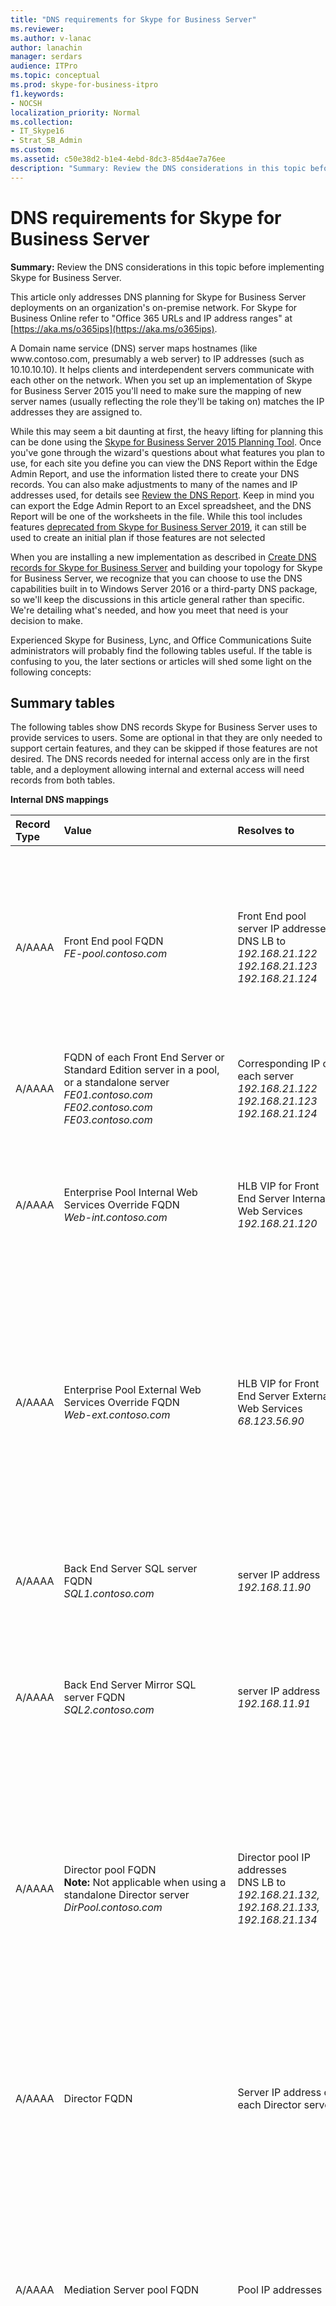 ```yaml
---
title: "DNS requirements for Skype for Business Server"
ms.reviewer: 
ms.author: v-lanac
author: lanachin
manager: serdars
audience: ITPro
ms.topic: conceptual
ms.prod: skype-for-business-itpro
f1.keywords:
- NOCSH
localization_priority: Normal
ms.collection:
- IT_Skype16
- Strat_SB_Admin
ms.custom:
ms.assetid: c50e38d2-b1e4-4ebd-8dc3-85d4ae7a76ee
description: "Summary: Review the DNS considerations in this topic before implementing Skype for Business Server."
---
```


# DNS requirements for Skype for Business Server

**Summary:** Review the DNS considerations in this topic before implementing Skype for Business Server.

This article only addresses DNS planning for Skype for Business Server deployments on an organization's on-premise network. For Skype for Business Online refer to "Office 365 URLs and IP address ranges" at [https://aka.ms/o365ips](https://aka.ms/o365ips).

A Domain name service (DNS) server maps hostnames (like www.<span></span>contoso<span></span>.com, presumably a web server) to IP addresses (such as 10.10.10.10). It helps clients and interdependent servers communicate with each other on the network. When you set up an implementation of Skype for Business Server 2015 you'll need to make sure the mapping of new server names (usually reflecting the role they'll be taking on) matches the IP addresses they are assigned to.

While this may seem a bit daunting at first, the heavy lifting for planning this can be done using the [Skype for Business Server 2015 Planning Tool](https://www.microsoft.com/en-us/download/details.aspx?id=50357). Once you've gone through the wizard's questions about what features you plan to use, for each site you define you can view the DNS Report within the Edge Admin Report, and use the information listed there to create your DNS records. You can also make adjustments to many of the names and IP addresses used, for details see [Review the DNS Report](../../management-tools/planning-tool/review-the-administrator-reports.md#DNS_Report). Keep in mind you can export the Edge Admin Report to an Excel spreadsheet, and the DNS Report will be one of the worksheets in the file. While this tool includes features [deprecated from Skype for Business Server 2019](../../../SfBServer2019/deprecated.md), it can still be used to create an initial plan if those features are not selected

When you are installing a new implementation as described in [Create DNS records for Skype for Business Server](../../deploy/install/create-dns-records.md) and building your topology for Skype for Business Server, we recognize that you can choose to use the DNS capabilities built in to Windows Server 2016 or a third-party DNS package, so we'll keep the discussions in this article general rather than specific. We're detailing what's needed, and how you meet that need is your decision to make.

Experienced Skype for Business, Lync, and Office Communications Suite administrators will probably find the following tables useful. If the table is confusing to you, the later sections or articles will shed some light on the following concepts:

## Summary tables
<a name="BK_Summary"> </a>

The following tables show DNS records Skype for Business Server uses to provide services to users. Some are optional in that they are only needed to support certain features, and they can be skipped if those features are not desired. The DNS records needed for internal access only are in the first table, and a deployment allowing internal and external access will need records from both tables.

**Internal DNS mappings**

|Record Type|Value|Resolves to|Purpose|Required|
|:-----|:-----|:-----|:-----|:-----|
|A/AAAA   |Front End pool FQDN  <br/> *FE-pool.<span></span>contoso<span></span>.com*   |Front End pool server IP addresses  <br/>  DNS LB to *192.168.21.122 192.168.21.123 192.168.21.124*   |DNS Load Balancing of Front End Pools. Maps the Front End pool name to a set of IP addresses.  <br/> See [Deploying DNS Load Balancing on Front End Pools and Director Pools](load-balancing.md#BK_FE_Dir)  |Y   |
|A/AAAA   | FQDN of each Front End Server or Standard Edition server in a pool, or a standalone server <br/>  *FE01.<span></span>contoso.<span></span>com FE02.<span></span>contoso<span></span>.com FE03.<span></span>contoso<span></span>.com*   |Corresponding IP of each server  <br/> *192.168.21.122 192.168.21.123 192.168.21.124*   |Maps the server name to its IP address.   |Y   |
|A/AAAA   |Enterprise Pool Internal Web Services Override FQDN  <br/> *Web-int.<span></span>contoso<span></span>.com*   |HLB VIP for Front End Server Internal Web Services  <br/> *192.168.21.120*   |Required to enable client to server web traffic, such as downloading the Skype for Business Web App. Also required for Mobile clients.   |Y   |
|A/AAAA   |Enterprise Pool External Web Services Override FQDN  <br/> *Web-ext.<span></span>contoso<span></span>.com*   |HLB VIP for Front End Server External Web Services  <br/>*68.123.56.90*   |Required to enable client to server web traffic, such as downloading the Skype for Business Web App. Required if mobile clients will resolve DNS internally. Can resolve to DMZ Reverse Proxy IP or Internet IP.   ||
|A/AAAA   | Back End Server SQL server FQDN <br/> *SQL1.<span></span>contoso<span></span>.com*   |server IP address  <br/> *192.168.11.90*   |Maps the server name for a back-end SQL server working with the Front End pool to its IP address   ||
|A/AAAA   |Back End Server Mirror SQL server FQDN  <br/> *SQL2.<span></span>contoso<span></span>.com*   |server IP address  <br/> *192.168.11.91*   |Maps the server name for a back-end SQL mirror server working with the Front End pool to its IP address   ||
|A/AAAA   |Director pool FQDN  <br/>**Note:** Not applicable when using a standalone Director server <br/> *DirPool.<span></span>contoso<span></span>.com*   |Director pool IP addresses  <br/> DNS LB to *192.168.21.132, 192.168.21.133, 192.168.21.134*   |DNS load balancing of Director Pool servers. Maps the pool name for the Director pool to an IP address, see [Deploying DNS Load Balancing on Front End Pools and Director Pools](load-balancing.md#BK_FE_Dir) <br/> A Director can authenticate a user and is optional.   ||
|A/AAAA   |Director FQDN   |Server IP address of each Director server   |Maps the pool name for the Director to an IP address, see [Deploying DNS Load Balancing on Front End Pools and Director Pools](load-balancing.md#BK_FE_Dir)  ||
|A/AAAA   |Mediation Server pool FQDN   |Pool IP addresses   |The Mediation Server role is optional. You can co-locate the services provided by a mediation server to the Front End server or pool. See [Using DNS Load Balancing on Mediation Server Pools](load-balancing.md#BK_Mediation)  ||
|A/AAAA   |Mediation Server FQDN   |Server IP address   |You can co-locate the services provided by a mediation server to the Front End server or pool. See [Using DNS Load Balancing on Mediation Server Pools](load-balancing.md#BK_Mediation)  ||
|A/AAAA   |Persistent Chat Server FQDN   |Persistent Chat Server IP address   |A Persistent Chat server is required for the Persistent Chat feature and is otherwise optional.   ||
|A/AAAA   |lyncdiscoverinternal.*\<sipdomain\>* <br/> lyncdiscoverinternal.*<span></span>contoso<span></span>.com*   |HLB Front End pool VIP or Director IP  <br/>  192.168.21.121  |Internal AutoDiscover Service1, required for Mobility support. If internal DNS is used to resolve for mobile devices, it should point to the external IP, or DMZ VIP.  <br/> For Web services we require HLB on the Front End pool as HTTPS can't leverage DNS. For Front End pool or Director pool this should resolves to an HLB VIP, or a regular IP for a Standard edition server or a Standalone Director server.   |Y   |
|CNAME   |lyncdiscoverinternal.*\<sipdomain\>* <br/> lyncdiscoverinternal. *<span></span>contoso<span></span>.com*   |HLB FE Pool FQDN or Director FQDN  <br/> Web-int.<span></span>contoso<span></span>.com   |Internal AutoDiscover Service1 <br/> You can implement this as a CNAME instead of an A record if desired.   ||
|A/AAAA   |sip.*\<sipdomain\>* <br/> sip.*<span></span>contoso<span></span>.com*  |Front End pool server IP addresses (or to a each Director IP address)  <br/>  DNS LB to *192.168.21.122 192.168.21.123 192.168.21.124*   |Required for automatic configuration, see [Walkthrough of Skype for Business clients locating services](../../plan-your-deployment/edge-server-deployments/advanced-edge-server-dns.md#WalkthroughOfSkype) <br/> A record or records pointing to the Front End pool servers or Director servers on the internal network, or the Access Edge service when the client is external   |&#x2777;  |
|A/AAAA   |ucupdates-r2.*\<sipdomain\>* <br/> ucupdates-r2.*<span></span>contoso<span></span>.com*  |HLB FE Pool VIP Or Director Pool HLB VIP , or SE/Director Server IP  <br/>  192.168.21.121  |Deploying this record is optional &#x2778;  ||
|SRV   |\_sipinternaltls.\_tcp.*\<sipdomain\>* <br/>Port 5061 <br/>\_sipinternaltls.\_tcp.*<span></span>contoso<span></span>.com* <br/>Port 5061  |Front End pool FQDN  <br/>*FE-Pool.<span></span>contoso<span></span>.com*  |Enables Internal user automatic sign-in 1 to the Front End server/pool or SE server/pool that authenticates and redirects client requests for sign-in.  |&#x2777; |
|A/AAAA |sipinternal.*\<sipdomain\>* <br/>sipinternal.<span></span>*contoso<span></span>.com*  |Front End pool FQDN  <br/>_FE-Pool.<span></span>contoso<span></span>.com_  |Internal user access &#x2776;  |&#x2777;  |
|SRV   | \_ntp.\_udp.*\<sipdomain\>* <br/> \_ntp.\_udp.<span></span>*contoso<span></span>.com*  |TimeServer FQDN  <br/> north-america.pool.ntp.org   |NTP source required for Lync Phone Edition devices   |This is required to support desktop handsets.   |
|SRV   |\_sipfederationtls.\_tcp.*\<sipdomain\>* <br/>\_sipfederationtls.\_tcp.<span></span>*contoso<span></span>.com*  | Access Edge service FQDN <br/> EdgePool-int.<span></span>*contoso<span></span>.com*  |Create one SRV record for each SIP domain that has IOS or Windows phone Mobile clients.   |For Mobile client support   |
|A/AAAA   |admin URL  <br/>*Web-int.<span></span>contoso<span></span>.com*  |HLB FE Pool VIP  <br/> 192.168.21.121   |Skype for Business Server Control Panel, see [Simple URLs](dns.md#BK_Simple)  ||
|A/AAAA   |meet URL  <br/>*Web-int.<span></span>contoso<span></span>.com*  |HLB FE Pool VIP  <br/> 192.168.21.121   |Online meetings, see [Simple URLs](dns.md#BK_Simple)  ||
|A/AAAA   |dial-in URL  <br/>*Web-int.<span></span>contoso<span></span>.com*  |HLB FE Pool VIP  <br/> 192.168.21.121   |Dial-in conferencing, see [Simple URLs](dns.md#BK_Simple)  ||
|A/AAAA   |internal Web Services FQDN  <br/>*Web-int.<span></span>contoso<span></span>.com*  |HLB FE Pool VIP  <br/> 192.168.21.121   |Skype for Business Web Service used by Skype for Business Web App   ||
|A/AAAA   |Office Web Apps Server pool FQDN  <br/> OWA.<span></span>contoso<span></span>.com   | Office Web Apps Server pool VIP address <br/> 192.168.1.5   |Defines the Office Web Apps Server pool FQDN   ||
|A/AAAA   | Internal Web FQDN <br/> Web-int.<span></span>contoso<span></span>.com   | Front End pool VIP address <br/> 192.168.21.121   |Defines the Internal Web FQDN used by Skype for Business Web App  <br/> If you are using DNS load balancing on this pool, your Front End pool and internal web farm cannot have the same FQDN.   ||

&#x2776; Used by a client to discover the Front End Server or Front End pool, and be authenticated and signed in as a user. More detail on this is in [Walkthrough of Skype for Business clients locating services](../../plan-your-deployment/edge-server-deployments/advanced-edge-server-dns.md#WalkthroughOfSkype).

&#x2777; This is only required to support legacy clients prior to Lync 2013, and desktop handsets.

&#x2778; In the situation where a Unified Communications device is turned on, but a user has never logged into the device, the A record allows the device to discover the server hosting Device Update Web service and obtain updates. Otherwise, devices obtain the server information though in-band provisioning the first time a user logs in.

The following diagram shows an example that includes both internal and external DNS records, and many of the records shown in the surrounding tables:

**Edge network diagram using Public IPv4 addresses**

![example of DNS network diagram](../../media/2cc9546e-5560-4d95-8fe4-65a792a0e9c3.png)

**Perimeter network DNS mappings (both internal and external interfaces)**

|Record Type|Value|Resolves to|Purpose|Required|
|:--- |:--- |:--- |:--- |:--- |
|A/AAAA   |Internal Edge pool FQDN  <br/>*EdgePool-int.<span></span>contoso<span></span>.com*  |Internal-facing Edge pool IP addresses  <br/> 172.25.33.10, 172.25.33.11   |Consolidated Edge Pool internal interface IP Addresses   |Y   |
|A/AAAA   |Edge Server FQDN  <br/>*Cons-1.<span></span>contoso<span></span>.com*  |Internal-facing server IP for a server in the Edge pool  <br/> 172.25.33.10   |Create a record for each server in the pool with the server FQDN pointing to its internal server node IP in the pool, see [DNS Load Balancing on Edge Server Pools](load-balancing.md#BK_Edge).   |Y   |
|A/AAAA   |Access Edge service Pool FQDN  <br/>*Access1.<span></span>contoso<span></span>.com*  |Access Edge service Pool external IP addresses  <br/> 131.107.16.10, 131.107.16.11   |The Access Edge service provides a single, trusted connection point for both outbound and inbound Session Initiation Protocol (SIP) traffic.   |Y   |
|A/AAAA   |Web Conferencing Edge service Pool FQDN  <br/>*Webcon1.<span></span>contoso<span></span>.com*  |Web Conferencing Edge service external IP addresses  <br/> 131.107.16.90, 131.107.16.91   |The Web Conferencing Edge service enables external users to join meetings that are hosted on your internal Skype for Business Server environment.   |Y   |
|A/AAAA   |*av.\<sip-domain\>* Pool FQDN <br/>*AV1.<span></span>contoso<span></span>.com*  |A/V Edge external IP addresses  <br/> 131.107.16.170, 131.107.16.171   |The A/V Edge service makes audio, video, application sharing and file transfer available to external users.   |Y   |
|CNAME   |sip.*\<sipdomain\>* <br/> sip.*<span></span>contoso<span></span>.com*  |External Access Edge Pool FQDN  <br/>*Access1.<span></span>contoso<span></span>.com*  |Locates the Edge Server pool . See [Walkthrough of Skype for Business clients locating services](../../plan-your-deployment/edge-server-deployments/advanced-edge-server-dns.md#WalkthroughOfSkype)  |Y   |
|SRV   |\_sip.\_tls.*\<sipdomain\>* <br/>\_sip.\_tls.<span></span>*contoso<span></span>.com*  |External Access Edge FQDN  <br/>_Access1.<span></span>contoso<span></span>.com_  |Used for external user access. See [Walkthrough of Skype for Business clients locating services](../../plan-your-deployment/edge-server-deployments/advanced-edge-server-dns.md#WalkthroughOfSkype)  |Y   |
|SRV   |\_sipfederationtls.\_tcp.*\<sipdomain\>* <br/>\_sipfederationtls.\_tcp.<span></span>*contoso<span></span>.com*  |External Access Edge FQDN  <br/>*Access1.<span></span>contoso<span></span>.com*  |Used for Federation and public IM connectivity   |&#x2776;  |
|SRV   |\_xmpp-server.\_tcp.*<sipdomain\>* <br/>\_xmpp-server.\_tcp.*<span></span>contoso<span></span>.com*  |External Access Edge FQDN  <br/>*Access1.<span></span>contoso<span></span>.com*  |The XMPP Proxy service accepts and sends extensible messaging and presence protocol (XMPP) messages to and from configured XMPP Federated partners.   |Y, to deploy Federation, otherwise optional  <br/> Not available in Skype for Business Server 2019.|
|SRV   |\_sipfederationtls.\_tcp.*\<sipdomain\>* <br/>\_sipfederationtls.\_tcp.*<span></span>contoso<span></span>.com*  |External Access Edge FQDN  <br/>*Access1.<span></span>contoso<span></span>.com*  |To support Push Notification Service and Apple Push Notification service, you create one SRV record for each SIP domain. &#x2778;  ||
|A/AAAA   |External Front End pool web services FQDN  <br/>*Web-ext.<span></span>contoso<span></span>.com*  |Reverse proxy public IP address, proxies to the External Web Services VIP for your Front End pool &#x2776; <br/> 131.107.155.1 proxy to 192.168.21.120   |Front End pool external interface used by Skype for Business Web App   |Y   |
|A/AAAA/CNAME   |lyncdiscover.*\<sipdomain\>* <br/> lyncdiscover.*<span></span>contoso<span></span>.com*  |Reverse proxy public IP address, resolves to the External Web Services VIP for your Director pool, if you have one, or for your Front End pool if you do not have a Director &#x2777; <br/> 131.107.155.1 proxy to 192.168.21.120   | External record for client AutoDiscover, also used by Mobility, Skype for Business Web App, and scheduler Web app, resolved by the reverse proxy server <br/> To support Push Notification Service and Apple Push Notification service, you create one SRV record for each SIP domain that has Microsoft Lync Mobile clients. 3  |Y   |
|A/AAAA   |meet.*\<sipdomain\>* <br/> meet.*<span></span>contoso<span></span>.com*  |Reverse proxy public IP address, resolves to the external Web interface for the Front End pool  <br/> 131.107.155.1 proxy to 192.168.21.120   |Proxy to Skype for Business Web Service  <br/> See [Simple URLs](dns.md#BK_Simple)  |Y   |
|A/AAAA   |dial-in.*\<sipdomain\>* <br/> dial-in.*<span></span>contoso<span></span>.com*  |Reverse proxy public IP address, proxies to the external Web interface for the Front End pool  <br/> 131.107.155.1 proxy to 192.168.21.120   |Proxy to Skype for Business Web Service  <br/> See [Simple URLs](dns.md#BK_Simple)  |Y   |
|A/AAAA   |Office Web Apps Server pool FQDN  <br/> OWA.<span></span>contoso<span></span>.com   | Reverse proxy public IP address, proxies to the external Web interface for the Office Web Apps Server <br/> 131.107.155.1 proxy to 192.168.1.5   | Office Web Apps Server pool VIP address <br/> 192.168.1.5   |Defines the Office Web Apps Server pool FQDN   |

&#x2776; Required to deploy Federation, otherwise optional.

&#x2777; Used by a client to discover the front end server or Front End pool, and be authenticated and signed in as a user.

&#x2778; This requirement applies only to clients on Apple or Microsoft based mobile devices. Android and Nokia Symbian devices do not use push notification.

 For more detail on Edge Servers and perimeter networks, see the Edge server [DNS planning](../../plan-your-deployment/edge-server-deployments/edge-environmental-requirements.md#DNSPlan) content.

> [!IMPORTANT]
> Skype for Business Server supports the use of IPv6 addressing. See [Plan for IPv6 in Skype for Business](ipv6.md) for more details.

> [!IMPORTANT]
> For more detail on FQDNs, see [DNS basics](basics.md).

**Split brain DNS**
<a name="BK_split"> </a>

Split brain DNS is a DNS configuration where you have two DNS zones with the same namespace. The first DNS zone handles internal requests, while the second DNS zone handles external requests, as mentioned in these tables. For more about this see [Split-brain DNS](../../plan-your-deployment/edge-server-deployments/advanced-edge-server-dns.md#SplitBrainDNS).

## Hybrid considerations
<a name="BK_Hybrid"> </a>

If you plan to have some users homed online and some homed on premises, refer to the Hybrid connectivity planning article [Skype for Business server 2019](../../../SfbHybrid/hybrid/plan-hybrid-connectivity.md?toc=/SkypeForBusiness/sfbhybridtoc/toc.json). You will need to configure DNS as normal for Skype for Business Server 2015 and also add additional DNS records.

You should also refer to "Office 365 URLs and IP address ranges" at [https://aka.ms/o365ips](https://aka.ms/o365ips) to confirm that your users will have access to the online resources they will need.

## Simple URLs
<a name="BK_Simple"> </a>

A Uniform Resource Locator (URL) is a reference to a web resource that specifies its location on a computer network and a protocol used to retrieve it.

Skype for Business Server supports using three "simple" URLs to access services:

- **Meet** is used as the base URL for all conferences in the site. An example of a Meet simple URL is https:<span></span>//<span></span>meet.<span></span>contoso<span></span>.com. A URL for a particular meeting might be https:<span></span>//<span></span>meet.<span></span>contoso<span></span>.com/_username_/7322994.

    With the Meet simple URL, links to join meetings are easy to comprehend and easy to communicate.

- **Dial-in** enables access to the Dial-in Conferencing Settings web page. This page displays conference dial-in numbers with their available languages, assigned conference information (that is, for meetings that do not need to be scheduled), and in-conference DTMF controls, and supports management of personal identification number (PIN) and assigned conferencing information. The Dial-in simple URL is included in all meeting invitations so that users who want to dial in to the meeting can access the necessary phone number and PIN information. An example of the Dial-in simple URL is https://<span></span>dialin.<span></span>contoso<span></span>.com.

- **Admin** enables quick access to the Skype for Business Server Control Panel. From any computer within your organization's firewalls, an admin can open the Skype for Business Server Control Panel by typing the Admin simple URL into a browser. The Admin simple URL is internal to your organization. An example of the Admin simple URL is https://<span></span>admin.<span></span>contoso<span></span>.com.

Simple URLs are discussed in more detail at [DNS requirements for simple URLs in Skype for Business Server](simple-urls.md).

## DNS by server role
<a name="BK_Servers"> </a>

You can set the names of these pools and servers as you wish, but make them memorable and reflect their function in the system.

### DNS records for individual servers or pools

These generic record requirements apply to any server role used by Skype for Business. A pool is a set of servers running the same services that work together to handle client requests directed to them through a load balancer. See [Load balancing requirements for Skype for Business](load-balancing.md) for details

**DNS record Requirements for Server/pool roles (presumes DNS load balancing)**

|Deployment scenario|DNS requirement|
|:-----|:-----|
|One Server:  <br/> Persistent Chat, Director, Mediation Server, Front end server   |An internal A record that resolves the fully qualified domain name (FQDN) of the server to its IP address.  <br/> ServerRole.<span></span>contoso<span></span>.com 10.10.10.0   |
|Pool:  <br/> Persistent Chat, Director, Edge Server, Mediation Server, Front end   |An internal A record that resolves the fully qualified domain name (FQDN) of each server node in the pool to its IP address.  <br/>**Example** <br/> ServerRole01.<span></span>contoso<span></span>.com 10.10.10.1  <br/> ServerRole02.<span></span>contoso<span></span>.com 10.10.10.2  <br/> Multiple internal A records that resolve the fully qualified domain name (FQDN) of the pool to the IP addresses of the server nodes in the pool.  <br/>**Example** <br/> ServerPool.<span></span>contoso<span></span>.com 10.10.10.1  <br/> ServerPool.<span></span>contoso<span></span>.com 10.10.10.2   |

### Edge Server specific DNS topics

 To plan edge server deployment, review [Plan for Edge Server deployments in Skype for Business Server 2015](../../plan-your-deployment/edge-server-deployments/edge-server-deployments.md), and [Advanced Edge Server DNS planning for Skype for Business Server 2015](../../plan-your-deployment/edge-server-deployments/advanced-edge-server-dns.md) which has the following sections

- [DNS disaster recovery](../../plan-your-deployment/edge-server-deployments/advanced-edge-server-dns.md#DNSDR)

- [DNS load balancing](../../plan-your-deployment/edge-server-deployments/advanced-edge-server-dns.md#DNSLB)

- [Automatic configuration without split-brain DNS](../../plan-your-deployment/edge-server-deployments/advanced-edge-server-dns.md#NoSplitBrainDNS)

- [Split-brain DNS](../../plan-your-deployment/edge-server-deployments/advanced-edge-server-dns.md#SplitBrainDNS)

- [Walkthrough of Skype for Business clients locating services](../../plan-your-deployment/edge-server-deployments/advanced-edge-server-dns.md#WalkthroughOfSkype)


